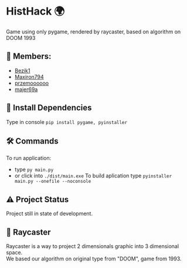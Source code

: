 # HistHack :earth_africa:
Game using only pygame, rendered by raycaster, based on algorithm on DOOM 1993

 ## 👥 Members:
 * [Bezik1](https://github.com/Bezik1)
 * [Maxiron794](https://github.com/Maxiron794)
 * [przemoooooo](https://github.com/przemoooooo)
 * [majer69a](https://github.com/majer69a)

## :dart: Install Dependencies
Type in console `pip install pygame, pyinstaller`

## :hammer_and_wrench: Commands
To run application:
* type `py main.py`
* or click into `./dist/main.exe`
To build aplication type `pyinstaller main.py --onefile --noconsole`

## :warning: Project Status
Project still in state of development.

## :movie_camera: Raycaster
Raycaster is a way to project 2 dimensionals graphic into 3 dimensional space. \
We based our algorithm on original type from "DOOM", game from 1993.
